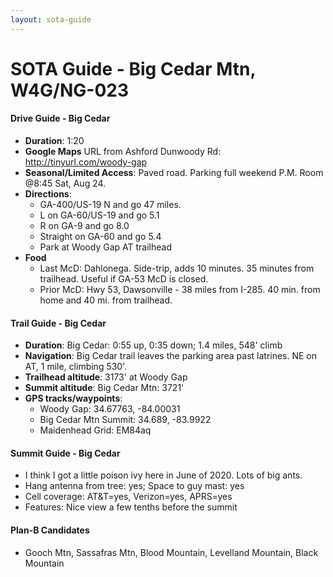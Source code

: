 ```yaml
---
layout: sota-guide
---
```

# SOTA Guide - Big Cedar Mtn, W4G/NG-023

#### Drive Guide - Big Cedar
* **Duration**: 1:20
* **Google Maps** URL from Ashford Dunwoody Rd: http://tinyurl.com/woody-gap
* **Seasonal/Limited Access**: Paved road.  Parking full weekend P.M. Room @8:45 Sat, Aug 24.
* **Directions**:
    * GA-400/US-19 N and go 47 miles.
    * L on GA-60/US-19 and go 5.1
    * R on GA-9 and go 8.0
    * Straight on GA-60 and go 5.4
    * Park at Woody Gap AT trailhead
* **Food**
    * Last McD: Dahlonega. Side-trip, adds 10 minutes. 35 minutes from trailhead. Useful if GA-53 McD is closed.
    * Prior McD: Hwy 53, Dawsonville - 38 miles from I-285.  40 min. from home and 40 mi. from trailhead.


#### Trail Guide - Big Cedar

* **Duration**: Big Cedar: 0:55 up, 0:35 down; 1.4 miles, 548' climb
* **Navigation**: Big Cedar trail leaves the parking area past latrines.  NE on AT, 1 mile, climbing 530'.
* **Trailhead altitude**: 3173' at Woody Gap
* **Summit altitude**: Big Cedar Mtn: 3721'
* **GPS tracks/waypoints**:
    * Woody Gap: 34.67763, -84.00031
    * Big Cedar Mtn Summit: 34.689, -83.9922
    * Maidenhead Grid: EM84aq

#### Summit Guide - Big Cedar

* I think I got a little poison ivy here in June of 2020. Lots of big ants.
* Hang antenna from tree: yes; Space to guy mast: yes
* Cell coverage: AT&T=yes, Verizon=yes, APRS=yes
* Features: Nice view a few tenths before the summit

#### Plan-B Candidates

* Gooch Mtn, Sassafras Mtn, Blood Mountain, Levelland Mountain, Black Mountain
